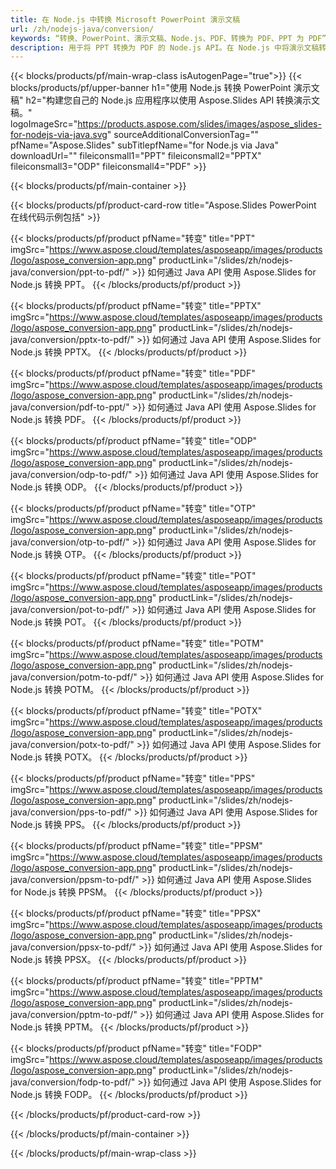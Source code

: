 ```yaml
---
title: 在 Node.js 中转换 Microsoft PowerPoint 演示文稿
url: /zh/nodejs-java/conversion/
keywords: “转换、PowerPoint、演示文稿、Node.js、PDF、转换为 PDF、PPT 为 PDF”
description: 用于将 PPT 转换为 PDF 的 Node.js API。在 Node.js 中将演示文稿转换为 JPG、PNG 和其他格式。
---
```



{{< blocks/products/pf/main-wrap-class isAutogenPage="true">}}
{{< blocks/products/pf/upper-banner h1="使用 Node.js 转换 PowerPoint 演示文稿" h2="构建您自己的 Node.js 应用程序以使用 Aspose.Slides API 转换演示文稿。" logoImageSrc="https://products.aspose.com/slides/images/aspose_slides-for-nodejs-via-java.svg" sourceAdditionalConversionTag="" pfName="Aspose.Slides" subTitlepfName="for Node.js via Java" downloadUrl="" fileiconsmall1="PPT" fileiconsmall2="PPTX" fileiconsmall3="ODP" fileiconsmall4="PDF" >}}

{{< blocks/products/pf/main-container >}}

{{< blocks/products/pf/product-card-row title="Aspose.Slides PowerPoint 在线代码示例包括" >}}

{{< blocks/products/pf/product pfName="转变" title="PPT" imgSrc="https://www.aspose.cloud/templates/asposeapp/images/products/logo/aspose_conversion-app.png" productLink="/slides/zh/nodejs-java/conversion/ppt-to-pdf/" >}}
如何通过 Java API 使用 Aspose.Slides for Node.js 转换 PPT。
{{< /blocks/products/pf/product >}}

{{< blocks/products/pf/product pfName="转变" title="PPTX" imgSrc="https://www.aspose.cloud/templates/asposeapp/images/products/logo/aspose_conversion-app.png" productLink="/slides/zh/nodejs-java/conversion/pptx-to-pdf/" >}}
如何通过 Java API 使用 Aspose.Slides for Node.js 转换 PPTX。
{{< /blocks/products/pf/product >}}

{{< blocks/products/pf/product pfName="转变" title="PDF" imgSrc="https://www.aspose.cloud/templates/asposeapp/images/products/logo/aspose_conversion-app.png" productLink="/slides/zh/nodejs-java/conversion/pdf-to-ppt/" >}}
如何通过 Java API 使用 Aspose.Slides for Node.js 转换 PDF。
{{< /blocks/products/pf/product >}}

{{< blocks/products/pf/product pfName="转变" title="ODP" imgSrc="https://www.aspose.cloud/templates/asposeapp/images/products/logo/aspose_conversion-app.png" productLink="/slides/zh/nodejs-java/conversion/odp-to-pdf/" >}}
如何通过 Java API 使用 Aspose.Slides for Node.js 转换 ODP。
{{< /blocks/products/pf/product >}}

{{< blocks/products/pf/product pfName="转变" title="OTP" imgSrc="https://www.aspose.cloud/templates/asposeapp/images/products/logo/aspose_conversion-app.png" productLink="/slides/zh/nodejs-java/conversion/otp-to-pdf/" >}}
如何通过 Java API 使用 Aspose.Slides for Node.js 转换 OTP。
{{< /blocks/products/pf/product >}}

{{< blocks/products/pf/product pfName="转变" title="POT" imgSrc="https://www.aspose.cloud/templates/asposeapp/images/products/logo/aspose_conversion-app.png" productLink="/slides/zh/nodejs-java/conversion/pot-to-pdf/" >}}
如何通过 Java API 使用 Aspose.Slides for Node.js 转换 POT。
{{< /blocks/products/pf/product >}}

{{< blocks/products/pf/product pfName="转变" title="POTM" imgSrc="https://www.aspose.cloud/templates/asposeapp/images/products/logo/aspose_conversion-app.png" productLink="/slides/zh/nodejs-java/conversion/potm-to-pdf/" >}}
如何通过 Java API 使用 Aspose.Slides for Node.js 转换 POTM。
{{< /blocks/products/pf/product >}}

{{< blocks/products/pf/product pfName="转变" title="POTX" imgSrc="https://www.aspose.cloud/templates/asposeapp/images/products/logo/aspose_conversion-app.png" productLink="/slides/zh/nodejs-java/conversion/potx-to-pdf/" >}}
如何通过 Java API 使用 Aspose.Slides for Node.js 转换 POTX。
{{< /blocks/products/pf/product >}}

{{< blocks/products/pf/product pfName="转变" title="PPS" imgSrc="https://www.aspose.cloud/templates/asposeapp/images/products/logo/aspose_conversion-app.png" productLink="/slides/zh/nodejs-java/conversion/pps-to-pdf/" >}}
如何通过 Java API 使用 Aspose.Slides for Node.js 转换 PPS。
{{< /blocks/products/pf/product >}}

{{< blocks/products/pf/product pfName="转变" title="PPSM" imgSrc="https://www.aspose.cloud/templates/asposeapp/images/products/logo/aspose_conversion-app.png" productLink="/slides/zh/nodejs-java/conversion/ppsm-to-pdf/" >}}
如何通过 Java API 使用 Aspose.Slides for Node.js 转换 PPSM。
{{< /blocks/products/pf/product >}}

{{< blocks/products/pf/product pfName="转变" title="PPSX" imgSrc="https://www.aspose.cloud/templates/asposeapp/images/products/logo/aspose_conversion-app.png" productLink="/slides/zh/nodejs-java/conversion/ppsx-to-pdf/" >}}
如何通过 Java API 使用 Aspose.Slides for Node.js 转换 PPSX。
{{< /blocks/products/pf/product >}}

{{< blocks/products/pf/product pfName="转变" title="PPTM" imgSrc="https://www.aspose.cloud/templates/asposeapp/images/products/logo/aspose_conversion-app.png" productLink="/slides/zh/nodejs-java/conversion/pptm-to-pdf/" >}}
如何通过 Java API 使用 Aspose.Slides for Node.js 转换 PPTM。
{{< /blocks/products/pf/product >}}

{{< blocks/products/pf/product pfName="转变" title="FODP" imgSrc="https://www.aspose.cloud/templates/asposeapp/images/products/logo/aspose_conversion-app.png" productLink="/slides/zh/nodejs-java/conversion/fodp-to-pdf/" >}}
如何通过 Java API 使用 Aspose.Slides for Node.js 转换 FODP。
{{< /blocks/products/pf/product >}}



{{< /blocks/products/pf/product-card-row >}}

{{< /blocks/products/pf/main-container >}}
    
{{< /blocks/products/pf/main-wrap-class >}}
